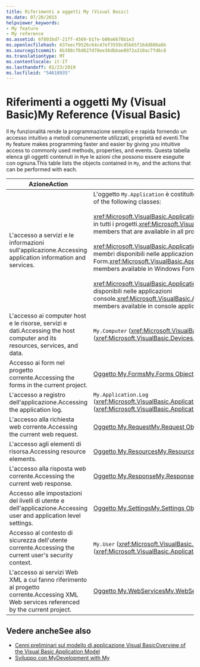 ```yaml
---
title: Riferimenti a oggetti My (Visual Basic)
ms.date: 07/20/2015
helpviewer_keywords:
- My feature
- My reference
ms.assetid: 6f803bd7-21ff-4569-b1fe-b00a6678b1e3
ms.openlocfilehash: 637eecf9526c64c47ef3559cd5b65f16dd886a6b
ms.sourcegitcommit: 6b308cf6d627d78ee36dbbae8972a310ac7fd6c8
ms.translationtype: MT
ms.contentlocale: it-IT
ms.lasthandoff: 01/23/2019
ms.locfileid: "54618935"
---
```

# <a name="my-reference-visual-basic"></a><span data-ttu-id="0232e-102">Riferimenti a oggetti My (Visual Basic)</span><span class="sxs-lookup"><span data-stu-id="0232e-102">My Reference (Visual Basic)</span></span>
<span data-ttu-id="0232e-103">Il `My` funzionalità rende la programmazione semplice e rapida fornendo un accesso intuitivo a metodi comunemente utilizzati, proprietà ed eventi.</span><span class="sxs-lookup"><span data-stu-id="0232e-103">The `My` feature makes programming faster and easier by giving you intuitive access to commonly used methods, properties, and events.</span></span> <span data-ttu-id="0232e-104">Questa tabella elenca gli oggetti contenuti in `My`e le azioni che possono essere eseguite con ognuna.</span><span class="sxs-lookup"><span data-stu-id="0232e-104">This table lists the objects contained in `My`, and the actions that can be performed with each.</span></span>  
  
|<span data-ttu-id="0232e-105">**Azione**</span><span class="sxs-lookup"><span data-stu-id="0232e-105">**Action**</span></span>|<span data-ttu-id="0232e-106">**Oggetto**</span><span class="sxs-lookup"><span data-stu-id="0232e-106">**Object**</span></span>|  
|----------------|----------------|  
|<span data-ttu-id="0232e-107">L'accesso a servizi e le informazioni sull'applicazione.</span><span class="sxs-lookup"><span data-stu-id="0232e-107">Accessing application information and services.</span></span>|<span data-ttu-id="0232e-108">L'oggetto `My.Application` è costituito dalle classi seguenti:</span><span class="sxs-lookup"><span data-stu-id="0232e-108">The `My.Application` object consists of the following classes:</span></span><br /><br /> <span data-ttu-id="0232e-109"><xref:Microsoft.VisualBasic.ApplicationServices.ApplicationBase> specifica i membri disponibili in tutti i progetti.</span><span class="sxs-lookup"><span data-stu-id="0232e-109"><xref:Microsoft.VisualBasic.ApplicationServices.ApplicationBase> provides members that are available in all projects.</span></span><br /><br /> <span data-ttu-id="0232e-110"><xref:Microsoft.VisualBasic.ApplicationServices.WindowsFormsApplicationBase> specifica i membri disponibili nelle applicazioni Windows Form.</span><span class="sxs-lookup"><span data-stu-id="0232e-110"><xref:Microsoft.VisualBasic.ApplicationServices.WindowsFormsApplicationBase> provides members available in Windows Forms applications.</span></span><br /><br /> <span data-ttu-id="0232e-111"><xref:Microsoft.VisualBasic.ApplicationServices.ConsoleApplicationBase> specifica i membri disponibili nelle applicazioni console.</span><span class="sxs-lookup"><span data-stu-id="0232e-111"><xref:Microsoft.VisualBasic.ApplicationServices.ConsoleApplicationBase> provides members available in console applications.</span></span>|  
|<span data-ttu-id="0232e-112">L'accesso ai computer host e le risorse, servizi e dati.</span><span class="sxs-lookup"><span data-stu-id="0232e-112">Accessing the host computer and its resources, services, and data.</span></span>|<span data-ttu-id="0232e-113">`My.Computer` (<xref:Microsoft.VisualBasic.Devices.Computer>)</span><span class="sxs-lookup"><span data-stu-id="0232e-113">`My.Computer` (<xref:Microsoft.VisualBasic.Devices.Computer>)</span></span>|  
|<span data-ttu-id="0232e-114">Accesso ai form nel progetto corrente.</span><span class="sxs-lookup"><span data-stu-id="0232e-114">Accessing the forms in the current project.</span></span>|[<span data-ttu-id="0232e-115">Oggetto My.Forms</span><span class="sxs-lookup"><span data-stu-id="0232e-115">My.Forms Object</span></span>](../../../visual-basic/language-reference/objects/my-forms-object.md)|  
|<span data-ttu-id="0232e-116">L'accesso a registro dell'applicazione.</span><span class="sxs-lookup"><span data-stu-id="0232e-116">Accessing the application log.</span></span>|<span data-ttu-id="0232e-117">`My.Application.Log` (<xref:Microsoft.VisualBasic.ApplicationServices.ApplicationBase.Log%2A>)</span><span class="sxs-lookup"><span data-stu-id="0232e-117">`My.Application.Log` (<xref:Microsoft.VisualBasic.ApplicationServices.ApplicationBase.Log%2A>)</span></span>|  
|<span data-ttu-id="0232e-118">L'accesso alla richiesta web corrente.</span><span class="sxs-lookup"><span data-stu-id="0232e-118">Accessing the current web request.</span></span>|[<span data-ttu-id="0232e-119">Oggetto My.Request</span><span class="sxs-lookup"><span data-stu-id="0232e-119">My.Request Object</span></span>](../../../visual-basic/language-reference/objects/my-request-object.md)|  
|<span data-ttu-id="0232e-120">L'accesso agli elementi di risorsa.</span><span class="sxs-lookup"><span data-stu-id="0232e-120">Accessing resource elements.</span></span>|[<span data-ttu-id="0232e-121">Oggetto My.Resources</span><span class="sxs-lookup"><span data-stu-id="0232e-121">My.Resources Object</span></span>](../../../visual-basic/language-reference/objects/my-resources-object.md)|  
|<span data-ttu-id="0232e-122">L'accesso alla risposta web corrente.</span><span class="sxs-lookup"><span data-stu-id="0232e-122">Accessing the current web response.</span></span>|[<span data-ttu-id="0232e-123">Oggetto My.Response</span><span class="sxs-lookup"><span data-stu-id="0232e-123">My.Response Object</span></span>](../../../visual-basic/language-reference/objects/my-response-object.md)|  
|<span data-ttu-id="0232e-124">Accesso alle impostazioni del livelli di utente e dell'applicazione.</span><span class="sxs-lookup"><span data-stu-id="0232e-124">Accessing user and application level settings.</span></span>|[<span data-ttu-id="0232e-125">Oggetto My.Settings</span><span class="sxs-lookup"><span data-stu-id="0232e-125">My.Settings Object</span></span>](../../../visual-basic/language-reference/objects/my-settings-object.md)|  
|<span data-ttu-id="0232e-126">Accesso al contesto di sicurezza dell'utente corrente.</span><span class="sxs-lookup"><span data-stu-id="0232e-126">Accessing the current user's security context.</span></span>|<span data-ttu-id="0232e-127">`My.User` (<xref:Microsoft.VisualBasic.ApplicationServices.User>)</span><span class="sxs-lookup"><span data-stu-id="0232e-127">`My.User` (<xref:Microsoft.VisualBasic.ApplicationServices.User>)</span></span>|  
|<span data-ttu-id="0232e-128">L'accesso ai servizi Web XML a cui fanno riferimento al progetto corrente.</span><span class="sxs-lookup"><span data-stu-id="0232e-128">Accessing XML Web services referenced by the current project.</span></span>|[<span data-ttu-id="0232e-129">Oggetto My.WebServices</span><span class="sxs-lookup"><span data-stu-id="0232e-129">My.WebServices Object</span></span>](../../../visual-basic/language-reference/objects/my-webservices-object.md)|  
  
## <a name="see-also"></a><span data-ttu-id="0232e-130">Vedere anche</span><span class="sxs-lookup"><span data-stu-id="0232e-130">See also</span></span>
- [<span data-ttu-id="0232e-131">Cenni preliminari sul modello di applicazione Visual Basic</span><span class="sxs-lookup"><span data-stu-id="0232e-131">Overview of the Visual Basic Application Model</span></span>](../../../visual-basic/developing-apps/development-with-my/overview-of-the-visual-basic-application-model.md)
- [<span data-ttu-id="0232e-132">Sviluppo con My</span><span class="sxs-lookup"><span data-stu-id="0232e-132">Development with My</span></span>](../../../visual-basic/developing-apps/development-with-my/index.md)
